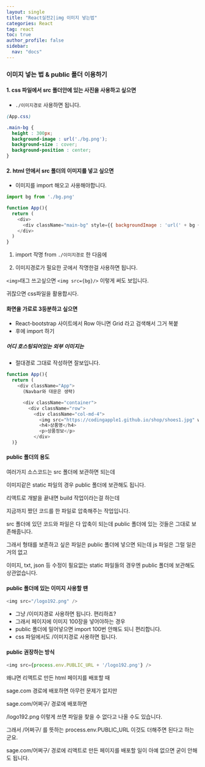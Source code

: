 ```yaml
---
layout: single
title: "React실전2|img 이미지 넣는법"
categories: React
tag: react
toc: true
author_profile: false
sidebar:
  nav: "docs"
---
```


### 이미지 넣는 법 & public 폴더 이용하기

#### 1. css 파일에서 src 폴더안에 있는 사진을 사용하고 싶으면 
- `./이미지경로` 사용하면 됩니다.

```css
(App.css)

.main-bg {
  height : 300px;
  background-image : url('./bg.png');
  background-size : cover;
  background-position : center;
}
```



#### 2. html 안에서 src 폴더의 이미지를 넣고 싶으면 
- 이미지를 import 해오고 사용해야합니다. 

```js
import bg from './bg.png'

function App(){
  return (
    <div>
      <div className="main-bg" style={{ backgroundImage : 'url(' + bg + ')' }}></div>
    </div>
  )
}
```


1. import 작명 from `./이미지경로` 한 다음에

2. 이미지경로가 필요한 곳에서 작명한걸 사용하면 됩니다. 

`<img>`태그 쓰고싶으면 `<img src={bg}/>` 이렇게 써도 보입니다. 

귀찮으면 css파일을 활용합시다. 


#### 화면을 가로로 3등분하고 싶으면
- React-bootstrap 사이트에서 Row 아니면 Grid 라고 검색해서 그거 복붙
- 후에 import 하기


##### 어디 호스팅되어있는 외부 이미지는 
- 절대경로 그대로 작성하면 잘보입니다.

```js
function App(){
  return (
    <div className="App">
      (Navbar와 대문은 생략)

      <div className="container">
        <div className="row">
          <div className="col-md-4">
            <img src="https://codingapple1.github.io/shop/shoes1.jpg" width="80%" />
            <h4>상품명</h4>
            <p>상품정보</p>
          </div>
  )}
```


#### public 폴더의 용도
여러가지 소스코드는 src 폴더에 보관하면 되는데 

이미지같은 static 파일의 경우 public 폴더에 보관해도 됩니다.


리액트로 개발을 끝내면 build 작업이라는걸 하는데 

지금까지 짰던 코드를 한 파일로 압축해주는 작업입니다. 

src 폴더에 있던 코드와 파일은 다 압축이 되는데 public 폴더에 있는 것들은 그대로 보존해줍니다. 

그래서 형태를 보존하고 싶은 파일은 public 폴더에 넣으면 되는데 js 파일은 그럴 일은 거의 없고 

이미지, txt, json 등 수정이 필요없는 static 파일들의 경우엔 public 폴더에 보관해도 상관없습니다.


#### public 폴더에 있는 이미지 사용할 땐

```js
<img src="/logo192.png" /> 
```
- 그냥 /이미지경로 사용하면 됩니다. 편리하죠?
- 그래서 페이지에 이미지 100장을 넣어야하는 경우 
- public 폴더에 밀어넣으면 import 100번 안해도 되니 편리합니다. 
- css 파일에서도 /이미지경로 사용하면 됩니다.


#### public 권장하는 방식


```js
<img src={process.env.PUBLIC_URL + '/logo192.png'} />
```


왜냐면 리액트로 만든 html 페이지를 배포할 때

sage.com 경로에 배포하면 아무런 문제가 없지만

sage.com/어쩌구/ 경로에 배포하면

/logo192.png 이렇게 쓰면 파일을 찾을 수 없다고 나올 수도 있습니다. 

그래서 /어쩌구/ 를 뜻하는 process.env.PUBLIC_URL 이것도 더해주면 된다고 하는군요. 

 

sage.com/어쩌구/ 경로에 리액트로 만든 페이지를 배포할 일이 아예 없으면 굳이 안해도 됩니다. 